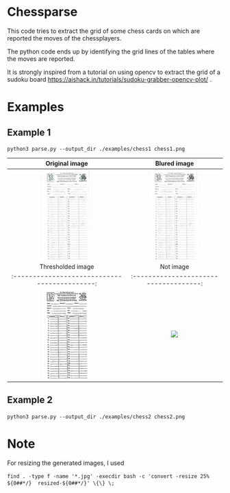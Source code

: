 # Chessparse

This code tries to extract the grid of some chess cards on which are reported the moves of the chessplayers.

The python code ends up by identifying the grid lines of the tables where the moves are reported.

It is strongly inspired from a tutorial on using opencv to extract the grid of a sudoku board https://aishack.in/tutorials/sudoku-grabber-opencv-plot/ .

# Examples

## Example 1

    python3 parse.py --output_dir ./examples/chess1 chess1.png

|            Original image           |             Blured image                 |
| :---------------------------------: | :--------------------------------------: |
| ![./chess1.png](resized-chess1.png) | ![](examples/chess1/resized-0-blur.jpg)  |
|           Thresholded image                   |             Not image                  |
| :-------------------------------------------: | :------------------------------------: |
| ![](examples/chess1/resized-1-threshold.jpg)  | ![](examples/chess1/resized-2-notjpg)  |




## Example 2

    python3 parse.py --output_dir ./examples/chess2 chess2.png


# Note

For resizing the generated images, I used

    find . -type f -name '*.jpg' -execdir bash -c 'convert -resize 25% ${0##*/}  resized-${0##*/}' \{\} \;
